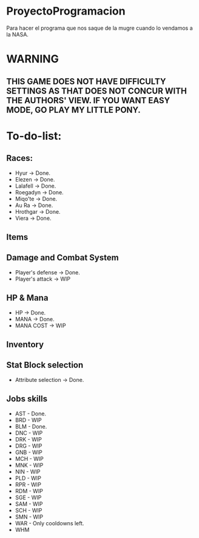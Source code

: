 # ProyectoProgramacion
Para hacer el programa que nos saque de la mugre cuando lo vendamos a la NASA.

# WARNING
## THIS GAME DOES NOT HAVE DIFFICULTY SETTINGS AS THAT DOES NOT CONCUR WITH THE AUTHORS' VIEW. IF YOU WANT EASY MODE, GO PLAY MY LITTLE PONY.

# To-do-list:
## Races:
- Hyur -> Done.
- Elezen -> Done.
- Lalafell -> Done.
- Roegadyn -> Done.
- Miqo'te -> Done.
- Au Ra -> Done.
- Hrothgar -> Done.
- Viera -> Done.

## Items
## Damage and Combat System
- Player's defense -> Done.
- Player's attack -> WIP
## HP & Mana
- HP -> Done.
- MANA -> Done.
- MANA COST -> WIP
## Inventory
## Stat Block selection
- Attribute selection -> Done.
## Jobs skills
- AST - Done.
- BRD - WIP
- BLM - Done.
- DNC - WIP
- DRK - WIP
- DRG - WIP
- GNB - WIP
- MCH - WIP
- MNK - WIP
- NIN - WIP
- PLD - WIP
- RPR - WIP
- RDM - WIP
- SGE - WIP
- SAM - WIP
- SCH - WIP
- SMN - WIP
- WAR - Only cooldowns left.
- WHM